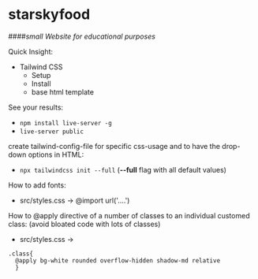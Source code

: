 # starskyfood
####*small Website for educational purposes*

Quick Insight:
* Tailwind CSS
    * Setup
    * Install
    * base html template

See your results:
- `npm install live-server -g`
- `live-server public`

create tailwind-config-file for specific css-usage and to have the drop-down options in HTML:
- `npx tailwindcss init --full` (**--full** flag with all default values)

How to add fonts:
- src/styles.css -> @import url('....')

How to @apply directive of a number of classes to an individual customed class:
(avoid bloated code with lots of classes)
- src/styles.css -> 
```
.class{
  @apply bg-white rounded overflow-hidden shadow-md relative
  }
```
